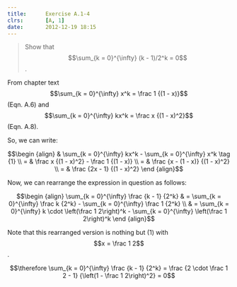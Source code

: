 ```yaml
---
title:      Exercise A.1-4
clrs:       [A, 1]
date:       2012-12-19 18:15
---
```


>Show that $$\sum_{k = 0}^{\infty} (k - 1)/2^k = 0$$.

From chapter text $$\sum_{k = 0}^{\infty} x^k = \frac 1 {(1 - x)}$$ (Eqn. A.6) and $$\sum_{k = 0}^{\infty} kx^k = \frac x {(1 - x)^2}$$ (Eqn. A.8).

So, we can write:

$$\begin {align}
& \sum_{k = 0}^{\infty} kx^k - \sum_{k = 0}^{\infty} x^k \tag {1} \\
= & \frac x {(1 - x)^2} - \frac 1 {(1 - x)} \\
= & \frac {x - (1 - x)} {(1 - x)^2} \\
= & \frac {2x - 1} {(1 - x)^2}
\end {align}$$ 

Now, we can rearrange the expression in question as follows:

$$\begin {align}
\sum_{k = 0}^{\infty} \frac {k - 1} {2^k} 
& =  \sum_{k = 0}^{\infty} \frac k {2^k} - \sum_{k = 0}^{\infty} \frac 1 {2^k} \\
& =  \sum_{k = 0}^{\infty} k \cdot \left(\frac 1 2\right)^k - \sum_{k = 0}^{\infty} \left(\frac 1 2\right)^k
\end {align}$$

Note that this rearranged version is nothing but (1) with $$x = \frac 1 2$$.

$$\therefore \sum_{k = 0}^{\infty} \frac {k - 1} {2^k} = \frac {2 \cdot \frac 1 2 - 1} {\left(1 - \frac 1 2\right)^2} = 0$$